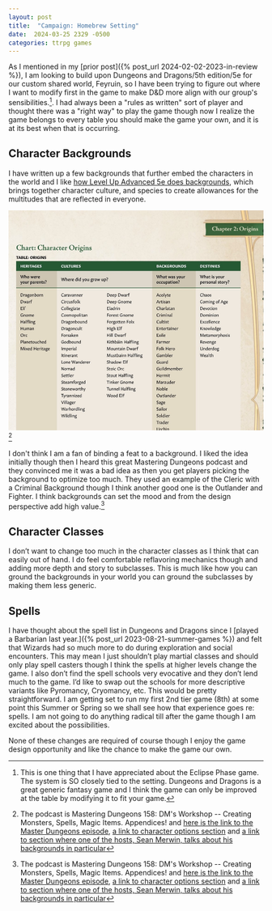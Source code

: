 ```yaml
---
layout: post
title:  "Campaign: Homebrew Setting"
date:  2024-03-25 2329 -0500
categories: ttrpg games
---
```

As I mentioned in my [prior post]({% post_url 2024-02-02-2023-in-review %}), I am looking to build upon Dungeons and Dragons/5th edition/5e for our custom shared world, Feyruin, so I have been trying to figure out where I want to modify first in the game to make D&D more align with our group's sensibilities.[^2]. I had always been a "rules as written" sort of player and thought there was a "right way" to play the game though now I realize the game belongs to every table you should make the game your own, and it is at its best when that is occurring. 

## Character Backgrounds
I have written up a few backgrounds that further embed the characters in the world and I like [how Level Up Advanced 5e does backgrounds](https://enpublishingrpg.com/), which brings together character culture, and species to create allowances for the multitudes that are reflected in everyone.

![A table showing the different parts of the Level Up 5e Origin System](/img/lvup_back.jpeg)[^1]


I don't think I am a fan of binding a feat to a background. I liked the idea initially though then I heard this great Mastering Dungeons podcast and they convinced me it was a bad idea as then you get players picking the background to optimize too much. They used an example of the Cleric with a Criminal Background though I think another good one is the Outlander and Fighter. I think backgrounds can set the mood and from the design perspective add high value.[^1]

## Character Classes
I don’t want to change too much in the character classes as I think that can easily out of hand. I do feel comfortable reflavoring mechanics though and adding more depth and story to subclasses. This is much like how you can ground the backgrounds in your world you can ground the subclasses by making them less generic.

## Spells
I have thought about the spell list in Dungeons and Dragons since I [played a Barbarian last year.]({% post_url 2023-08-21-summer-games %}) and felt that Wizards had so much more to do during exploration and social encounters. This may mean I just shouldn’t play martial classes and should only play spell casters though I think the spells at higher levels change the game. I also don’t find the spell schools very evocative and they don’t lend much to the game. I’d like to swap out the schools for more descriptive variants like Pyromancy, Cryomancy, etc. This would be pretty straightforward.  I am getting set to run my first 2nd tier game (8th) at some point this Summer or Spring so we shall see how that experience goes re: spells. I am not going to do anything radical till after the game though I am excited about the possibilities.

None of these changes are required of course though I enjoy the game design opportunity and like the chance to make the game our own.

[^1]: The podcast is Mastering Dungeons 158: DM's Workshop -- Creating Monsters, Spells, Magic Items. Appendices! and [here is the link to the Master Dungeons episode](https://overcast.fm/+9W7lFjYu8), [a link to character options section](https://overcast.fm/+9W7lFjYu8/57:27) and [a link to section where one of the hosts, Sean Merwin, talks about his backgrounds in particular](https://overcast.fm/+9W7lFjYu8/57:27) 


[^2]: This is one thing that I have appreciated about the Eclipse Phase game. The system is SO closely tied to the setting. Dungeons and Dragons is a great generic fantasy game and I think the game can only be improved at the table by modifying it to fit your game. 

[^1]: The Players Handbook, the Monster's Manual, and the Dungeons Masters Guide. The base books for the game. 

[^1]: pg. 25 Favor, Akeem, and Amber Underwood. Level Up Advanced 5th Edition Adventurer’s Guide. En Publishing, n.d.
